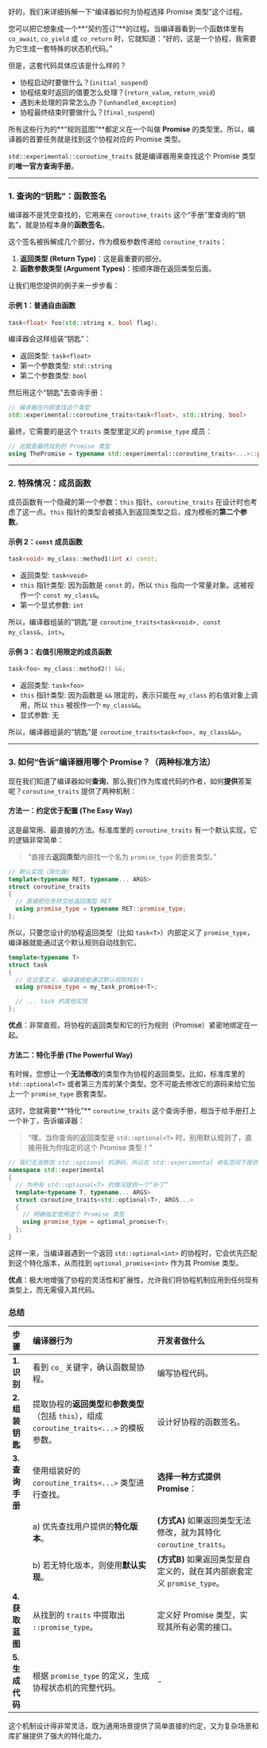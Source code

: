 好的，我们来详细拆解一下“编译器如何为协程选择 Promise 类型”这个过程。

您可以把它想象成一个\*\*“契约签订”\*\*的过程。当编译器看到一个函数体里有 `co_await`, `co_yield` 或 `co_return` 时，它就知道：“好的，这是一个协程，我需要为它生成一套特殊的状态机代码。”

但是，这套代码具体应该是什么样的？

  * 协程启动时要做什么？(`initial_suspend`)
  * 协程结束时返回的值要怎么处理？(`return_value`, `return_void`)
  * 遇到未处理的异常怎么办？(`unhandled_exception`)
  * 协程最终结束时要做什么？(`final_suspend`)

所有这些行为的\*\*“规则蓝图”\*\*都定义在一个叫做 **Promise** 的类型里。所以，编译器的首要任务就是找到这个协程对应的 Promise 类型。

`std::experimental::coroutine_traits` 就是编译器用来查找这个 Promise 类型的**唯一官方查询手册**。

-----

### 1\. 查询的“钥匙”：函数签名

编译器不是凭空查找的，它用来在 `coroutine_traits` 这个“手册”里查询的“钥匙”，就是协程本身的**函数签名**。

这个签名被拆解成几个部分，作为模板参数传递给 `coroutine_traits`：

1.  **返回类型 (Return Type)**：这是最重要的部分。
2.  **函数参数类型 (Argument Types)**：按顺序跟在返回类型后面。

让我们用您提供的例子来一步步看：

#### 示例 1：普通自由函数

```cpp
task<float> foo(std::string x, bool flag);
```

编译器会这样组装“钥匙”：

  * 返回类型: `task<float>`
  * 第一个参数类型: `std::string`
  * 第二个参数类型: `bool`

然后用这个“钥匙”去查询手册：

```cpp
// 编译器在内部查找这个类型
std::experimental::coroutine_traits<task<float>, std::string, bool>
```

最终，它需要的是这个 `traits` 类型里定义的 `promise_type` 成员：

```cpp
// 这就是最终找到的 Promise 类型
using ThePromise = typename std::experimental::coroutine_traits<...>::promise_type;
```

-----

### 2\. 特殊情况：成员函数

成员函数有一个隐藏的第一个参数：`this` 指针。`coroutine_traits` 在设计时也考虑了这一点。`this` 指针的类型会被插入到返回类型之后，成为模板的**第二个参数**。

#### 示例 2：`const` 成员函数

```cpp
task<void> my_class::method1(int x) const;
```

  * 返回类型: `task<void>`
  * `this` 指针类型: 因为函数是 `const` 的，所以 `this` 指向一个常量对象。这被视作一个 `const my_class&`。
  * 第一个显式参数: `int`

所以，编译器组装的“钥匙”是 `coroutine_traits<task<void>, const my_class&, int>`。

#### 示例 3：右值引用限定的成员函数

```cpp
task<foo> my_class::method2() &&;
```

  * 返回类型: `task<foo>`
  * `this` 指针类型: 因为函数是 `&&` 限定的，表示只能在 `my_class` 的右值对象上调用，所以 `this` 被视作一个 `my_class&&`。
  * 显式参数: 无

所以，编译器组装的“钥匙”是 `coroutine_traits<task<foo>, my_class&&>`。

-----

### 3\. 如何“告诉”编译器用哪个 Promise？（两种标准方法）

现在我们知道了编译器如何**查询**，那么我们作为库或代码的作者，如何**提供**答案呢？`coroutine_traits` 提供了两种机制：

#### 方法一：约定优于配置 (The Easy Way)

这是最常用、最直接的方法。标准库里的 `coroutine_traits` 有一个默认实现，它的逻辑非常简单：

> “直接去**返回类型**内部找一个名为 `promise_type` 的嵌套类型。”

```cpp
// 默认实现（简化版）
template<typename RET, typename... ARGS>
struct coroutine_traits
{
  // 直接把任务转交给返回类型 RET
  using promise_type = typename RET::promise_type;
};
```

所以，只要您设计的协程返回类型（比如 `task<T>`）内部定义了 `promise_type`，编译器就能通过这个默认规则自动找到它。

```cpp
template<typename T>
struct task
{
  // 在这里定义，编译器就能通过默认规则找到！
  using promise_type = my_task_promise<T>;

  // ... task 的其他实现
};
```

**优点**：非常直观，将协程的返回类型和它的行为规则（Promise）紧密地绑定在一起。

#### 方法二：特化手册 (The Powerful Way)

有时候，您想让一个**无法修改**的类型作为协程的返回类型。比如，标准库里的 `std::optional<T>` 或者第三方库的某个类型。您不可能去修改它的源码来给它加上一个 `promise_type` 嵌套类型。

这时，您就需要\*\*“特化”\*\* `coroutine_traits` 这个查询手册，相当于给手册打上一个补丁，告诉编译器：

> “嘿，当你查询的返回类型是 `std::optional<T>` 时，别用默认规则了，直接用我为你指定的这个 Promise 类型！”

```cpp
// 我们无法修改 std::optional 的源码，所以在 std::experimental 命名空间下提供一个特化版本
namespace std::experimental
{
  // 为所有 std::optional<T> 的情况提供一个“补丁”
  template<typename T, typename... ARGS>
  struct coroutine_traits<std::optional<T>, ARGS...>
  {
    // 明确指定使用这个 Promise 类型
    using promise_type = optional_promise<T>;
  };
}
```

这样一来，当编译器遇到一个返回 `std::optional<int>` 的协程时，它会优先匹配到这个特化版本，从而找到 `optional_promise<int>` 作为其 Promise 类型。

**优点**：极大地增强了协程的灵活性和扩展性，允许我们将协程机制应用到任何现有类型上，而无需侵入其代码。

### 总结

| 步骤 | 编译器行为 | 开发者做什么 |
| :--- | :--- | :--- |
| **1. 识别** | 看到 `co_` 关键字，确认函数是协程。 | 编写协程代码。 |
| **2. 组装钥匙** | 提取协程的**返回类型**和**参数类型**（包括 `this`），组成 `coroutine_traits<...>` 的模板参数。 | 设计好协程的函数签名。 |
| **3. 查询手册** | 使用组装好的 `coroutine_traits<...>` 类型进行查找。 | **选择一种方式提供 Promise**： |
| | a) 优先查找用户提供的**特化版本**。 | **(方式A)** 如果返回类型无法修改，就为其特化 `coroutine_traits`。 |
| | b) 若无特化版本，则使用**默认实现**。 | **(方式B)** 如果返回类型是自定义的，就在其内部嵌套定义 `promise_type`。 |
| **4. 获取蓝图** | 从找到的 `traits` 中提取出 `::promise_type`。 | 定义好 Promise 类型，实现其所有必需的接口。 |
| **5. 生成代码** | 根据 `promise_type` 的定义，生成协程状态机的完整代码。 | - |

这个机制设计得非常灵活，既为通用场景提供了简单直接的约定，又为复杂场景和库扩展提供了强大的特化能力。
